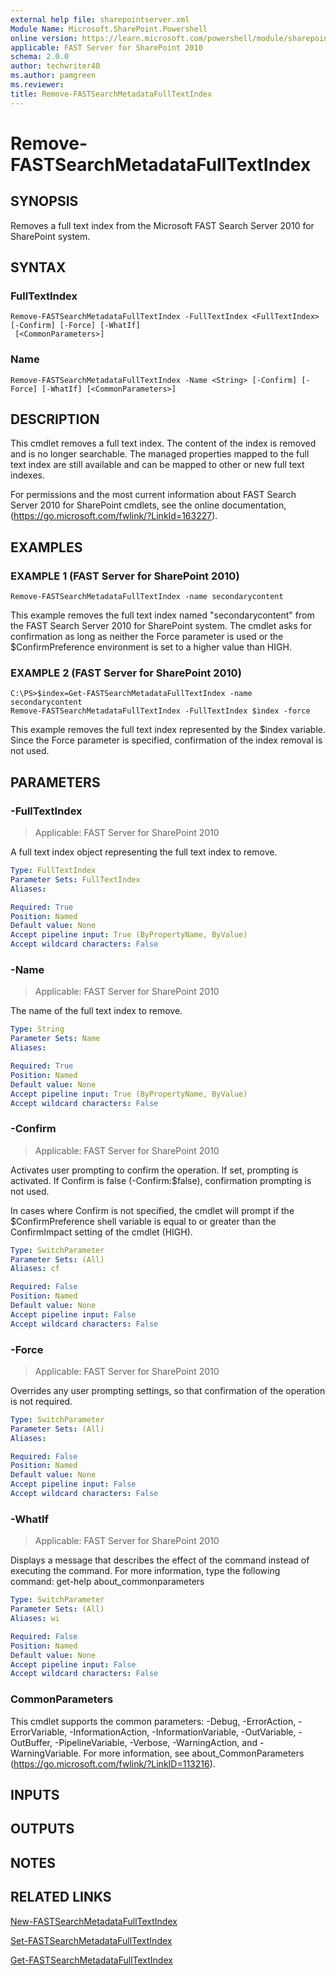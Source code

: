 ```yaml
---
external help file: sharepointserver.xml
Module Name: Microsoft.SharePoint.Powershell
online version: https://learn.microsoft.com/powershell/module/sharepoint-server/remove-fastsearchmetadatafulltextindex
applicable: FAST Server for SharePoint 2010
schema: 2.0.0
author: techwriter40
ms.author: pamgreen
ms.reviewer:
title: Remove-FASTSearchMetadataFullTextIndex
---
```


# Remove-FASTSearchMetadataFullTextIndex

## SYNOPSIS
Removes a full text index from the Microsoft FAST Search Server 2010 for SharePoint system.

## SYNTAX

### FullTextIndex
```
Remove-FASTSearchMetadataFullTextIndex -FullTextIndex <FullTextIndex> [-Confirm] [-Force] [-WhatIf]
 [<CommonParameters>]
```

### Name
```
Remove-FASTSearchMetadataFullTextIndex -Name <String> [-Confirm] [-Force] [-WhatIf] [<CommonParameters>]
```

## DESCRIPTION
This cmdlet removes a full text index.
The content of the index is removed and is no longer searchable.
The managed properties mapped to the full text index are still available and can be mapped to other or new full text indexes.

For permissions and the most current information about FAST Search Server 2010 for SharePoint cmdlets, see the online documentation, (https://go.microsoft.com/fwlink/?LinkId=163227).

## EXAMPLES

### EXAMPLE 1 (FAST Server for SharePoint 2010)
```
Remove-FASTSearchMetadataFullTextIndex -name secondarycontent
```

This example removes the full text index named "secondarycontent" from the FAST Search Server 2010 for SharePoint system.
The cmdlet asks for confirmation as long as neither the Force parameter is used or the $ConfirmPreference environment is set to a higher value than HIGH.

### EXAMPLE 2 (FAST Server for SharePoint 2010)
```
C:\PS>$index=Get-FASTSearchMetadataFullTextIndex -name secondarycontent
Remove-FASTSearchMetadataFullTextIndex -FullTextIndex $index -force
```

This example removes the full text index represented by the $index variable.
Since the Force parameter is specified, confirmation of the index removal is not used.

## PARAMETERS

### -FullTextIndex

> Applicable: FAST Server for SharePoint 2010

A full text index object representing the full text index to remove.

```yaml
Type: FullTextIndex
Parameter Sets: FullTextIndex
Aliases:

Required: True
Position: Named
Default value: None
Accept pipeline input: True (ByPropertyName, ByValue)
Accept wildcard characters: False
```

### -Name

> Applicable: FAST Server for SharePoint 2010

The name of the full text index to remove.

```yaml
Type: String
Parameter Sets: Name
Aliases:

Required: True
Position: Named
Default value: None
Accept pipeline input: True (ByPropertyName, ByValue)
Accept wildcard characters: False
```

### -Confirm

> Applicable: FAST Server for SharePoint 2010

Activates user prompting to confirm the operation.
If set, prompting is activated.
If Confirm is false (-Confirm:$false), confirmation prompting is not used.

In cases where Confirm is not specified, the cmdlet will prompt if the $ConfirmPreference shell variable is equal to or greater than the ConfirmImpact setting of the cmdlet (HIGH).

```yaml
Type: SwitchParameter
Parameter Sets: (All)
Aliases: cf

Required: False
Position: Named
Default value: None
Accept pipeline input: False
Accept wildcard characters: False
```

### -Force

> Applicable: FAST Server for SharePoint 2010

Overrides any user prompting settings, so that confirmation of the operation is not required.

```yaml
Type: SwitchParameter
Parameter Sets: (All)
Aliases:

Required: False
Position: Named
Default value: None
Accept pipeline input: False
Accept wildcard characters: False
```

### -WhatIf

> Applicable: FAST Server for SharePoint 2010

Displays a message that describes the effect of the command instead of executing the command.
For more information, type the following command: get-help about_commonparameters

```yaml
Type: SwitchParameter
Parameter Sets: (All)
Aliases: wi

Required: False
Position: Named
Default value: None
Accept pipeline input: False
Accept wildcard characters: False
```

### CommonParameters
This cmdlet supports the common parameters: -Debug, -ErrorAction, -ErrorVariable, -InformationAction, -InformationVariable, -OutVariable, -OutBuffer, -PipelineVariable, -Verbose, -WarningAction, and -WarningVariable. For more information, see about_CommonParameters (https://go.microsoft.com/fwlink/?LinkID=113216).

## INPUTS

## OUTPUTS

## NOTES

## RELATED LINKS

[New-FASTSearchMetadataFullTextIndex](New-FASTSearchMetadataFullTextIndex.md)

[Set-FASTSearchMetadataFullTextIndex](Set-FASTSearchMetadataFullTextIndex.md)

[Get-FASTSearchMetadataFullTextIndex](Get-FASTSearchMetadataFullTextIndex.md)
